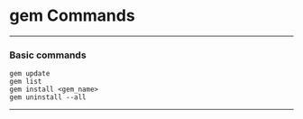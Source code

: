 # gem Commands

---

### Basic commands
```shell
gem update
gem list
gem install <gem_name>
gem uninstall --all
```
---
